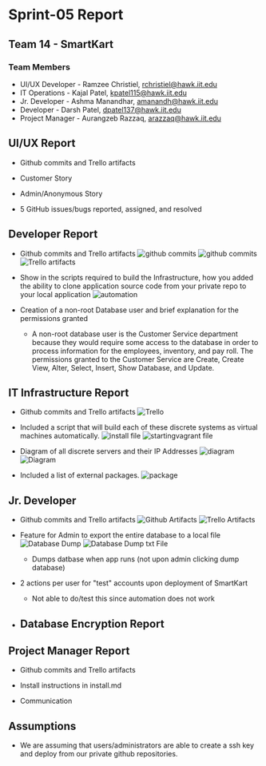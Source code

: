 # Sprint-05 Report

## Team 14 - SmartKart

### Team Members

* UI/UX Developer - Ramzee Christiel, rchristiel@hawk.iit.edu
* IT Operations - Kajal Patel, kpatel115@hawk.iit.edu
* Jr. Developer - Ashma Manandhar, amanandh@hawk.iit.edu
* Developer - Darsh Patel, dpatel137@hawk.iit.edu
* Project Manager - Aurangzeb Razzaq, arazzaq@hawk.iit.edu

## UI/UX Report

* Github commits and Trello artifacts

* Customer Story


* Admin/Anonymous Story


* 5 GitHub issues/bugs reported, assigned, and resolved

## Developer Report

* Github commits and Trello artifacts
![github commits](../webApp/darsh_commits.PNG)
![github commits](../webApp/darsh_commits2.PNG)
![Trello artifacts](../webApp/darsh_trello.PNG)

* Show in the scripts required to build the Infrastructure, how you added the ability to clone application source code from your private repo to your local application
![automation](../webApp/darsh_automation.PNG)

* Creation of a non-root Database user and brief explanation for the permissions granted
  * A non-root database user is the Customer Service department because they would require some access to the database in order to process information for the employees, inventory, and pay roll. The permissions granted to the Customer Service are Create, Create View, Alter, Select, Insert, Show Database, and Update. 


## IT Infrastructure Report

* Github commits and Trello artifacts
![Trello](../webApp/trelloKajal.png)

* Included a script that will build each of these discrete systems as virtual machines automatically.
![install file](../webApp/shfilescommitKajal.png)
![startingvagrant file](../webApp/vagrantKajal.png)

* Diagram of all discrete servers and their IP Addresses
![diagram](../webApp/diagramcommitKajal.png)
![Diagram](../webApp/vmdiagramKajal.png)

* Included a list of external packages.
![package](../webApp/packageKajal.png)


## Jr. Developer

* Github commits and Trello artifacts
![Github Artifacts](../webApp/gshfiles.png)
![Trello Artifacts](../webApp/trello5Ashma.png)

* Feature for Admin to export the entire database to a local file
![Database Dump](../webApp/adminDumpDB.png)
![Database Dump txt File](../webApp/dumptxtFile.png)
  * Dumps datbase when app runs (not upon admin clicking dump database)  

* 2 actions per user for "test" accounts upon deployment of SmartKart
  * Not able to do/test this since automation does not work
* Database Encryption Report
   ---- 

## Project Manager Report

* Github commits and Trello artifacts


* Install instructions in install.md


* Communication


## Assumptions

- We are assuming that users/administrators are able to create a ssh key and deploy from our private github repositories.
